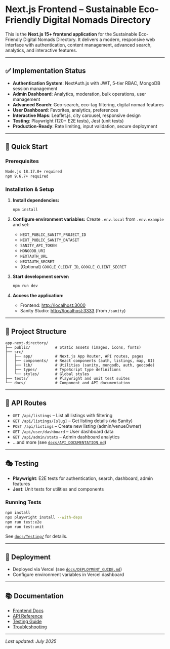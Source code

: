 # Next.js Frontend – Sustainable Eco-Friendly Digital Nomads Directory

This is the **Next.js 15+ frontend application** for the Sustainable Eco-Friendly Digital Nomads Directory. It delivers a modern, responsive web interface with authentication, content management, advanced search, analytics, and interactive features.

---

## ✅ Implementation Status

- **Authentication System**: NextAuth.js with JWT, 5-tier RBAC, MongoDB session management
- **Admin Dashboard**: Analytics, moderation, bulk operations, user management
- **Advanced Search**: Geo-search, eco-tag filtering, digital nomad features
- **User Dashboard**: Favorites, analytics, preferences
- **Interactive Maps**: Leaflet.js, city carousel, responsive design
- **Testing**: Playwright (120+ E2E tests), Jest (unit tests)
- **Production-Ready**: Rate limiting, input validation, secure deployment

---

## 🚀 Quick Start

### Prerequisites

```bash
Node.js 18.17.0+ required
npm 9.6.7+ required
```

### Installation & Setup

1. **Install dependencies:**
   ```bash
   npm install
   ```

2. **Configure environment variables:**
   Create `.env.local` from `.env.example` and set:
   - `NEXT_PUBLIC_SANITY_PROJECT_ID`
   - `NEXT_PUBLIC_SANITY_DATASET`
   - `SANITY_API_TOKEN`
   - `MONGODB_URI`
   - `NEXTAUTH_URL`
   - `NEXTAUTH_SECRET`
   - (Optional) `GOOGLE_CLIENT_ID`, `GOOGLE_CLIENT_SECRET`

3. **Start development server:**
   ```bash
   npm run dev
   ```

4. **Access the application:**
   - Frontend: [http://localhost:3000](http://localhost:3000)
   - Sanity Studio: [http://localhost:3333](http://localhost:3333) (from `/sanity`)

---

## 📂 Project Structure

```text
app-next-directory/
├── public/           # Static assets (images, icons, fonts)
├── src/
│   ├── app/          # Next.js App Router, API routes, pages
│   ├── components/   # React components (auth, listings, map, UI)
│   ├── lib/          # Utilities (sanity, mongodb, auth, geocode)
│   ├── types/        # TypeScript type definitions
│   └── styles/       # Global styles
├── tests/            # Playwright and unit test suites
└── docs/             # Component and API documentation
```

---

## 📝 API Routes

- `GET /api/listings` – List all listings with filtering
- `GET /api/listings/[slug]` – Get listing details (via Sanity)
- `POST /api/listings` – Create new listing (admin/venueOwner)
- `GET /api/user/dashboard` – User dashboard data
- `GET /api/admin/stats` – Admin dashboard analytics
- ...and more (see [`docs/API_DOCUMENTATION.md`](../docs/API_DOCUMENTATION.md))

---

## 🎭 Testing

- **Playwright**: E2E tests for authentication, search, dashboard, admin features
- **Jest**: Unit tests for utilities and components

### Running Tests

```bash
npm install
npx playwright install --with-deps
npm run test:e2e
npm run test:unit
```

See [`docs/Testing/`](../docs/Testing/) for details.

---

## 🚀 Deployment

- Deployed via Vercel (see [`docs/DEPLOYMENT_GUIDE.md`](../docs/DEPLOYMENT_GUIDE.md))
- Configure environment variables in Vercel dashboard

---

## 📚 Documentation

- [Frontend Docs](../docs/app-next-directory/)
- [API Reference](../docs/API_DOCUMENTATION.md)
- [Testing Guide](../docs/Testing/)
- [Troubleshooting](../docs/shared/TROUBLESHOOTING.md)

---

_Last updated: July 2025_
